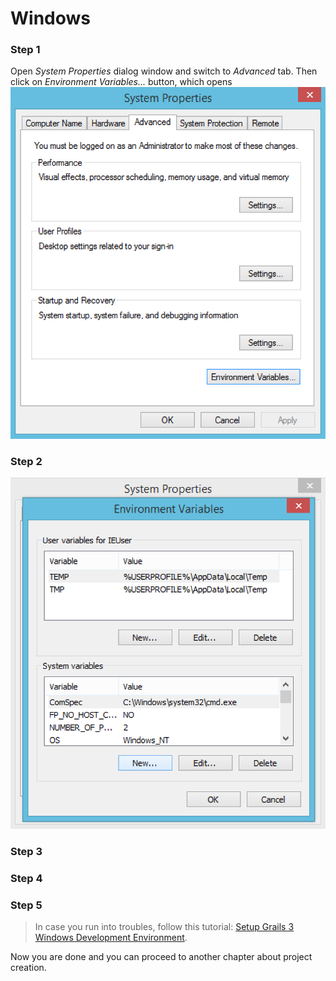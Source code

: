 # Windows

### Step 1
Open *System Properties* dialog window and switch to *Advanced* tab. Then click on *Environment Variables...* button, which opens  
![](windows-advanced.png)

### Step 2

![](windows-env-var1.png)

### Step 3


### Step 4


### Step 5



> In case you run into troubles, follow this tutorial: [Setup Grails 3 Windows Development Environment](http://grails.asia/grails-3-tutorial-setup-your-windows-development-environment).

Now you are done and you can proceed to another chapter about project creation.